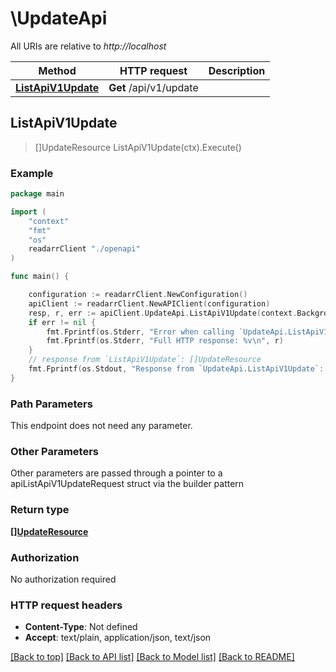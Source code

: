 # \UpdateApi

All URIs are relative to *http://localhost*

Method | HTTP request | Description
------------- | ------------- | -------------
[**ListApiV1Update**](UpdateApi.md#ListApiV1Update) | **Get** /api/v1/update | 



## ListApiV1Update

> []UpdateResource ListApiV1Update(ctx).Execute()



### Example

```go
package main

import (
    "context"
    "fmt"
    "os"
    readarrClient "./openapi"
)

func main() {

    configuration := readarrClient.NewConfiguration()
    apiClient := readarrClient.NewAPIClient(configuration)
    resp, r, err := apiClient.UpdateApi.ListApiV1Update(context.Background()).Execute()
    if err != nil {
        fmt.Fprintf(os.Stderr, "Error when calling `UpdateApi.ListApiV1Update``: %v\n", err)
        fmt.Fprintf(os.Stderr, "Full HTTP response: %v\n", r)
    }
    // response from `ListApiV1Update`: []UpdateResource
    fmt.Fprintf(os.Stdout, "Response from `UpdateApi.ListApiV1Update`: %v\n", resp)
}
```

### Path Parameters

This endpoint does not need any parameter.

### Other Parameters

Other parameters are passed through a pointer to a apiListApiV1UpdateRequest struct via the builder pattern


### Return type

[**[]UpdateResource**](UpdateResource.md)

### Authorization

No authorization required

### HTTP request headers

- **Content-Type**: Not defined
- **Accept**: text/plain, application/json, text/json

[[Back to top]](#) [[Back to API list]](../README.md#documentation-for-api-endpoints)
[[Back to Model list]](../README.md#documentation-for-models)
[[Back to README]](../README.md)

